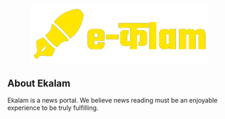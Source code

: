 <p align="center"><img src="https://github.com/PBGyawali/ekalam/blob/master/public/logo/logo.png" width="400" alt="Laravel Logo"></p>

## About Ekalam

Ekalam is a news portal. We believe news reading must be an enjoyable  experience to be truly fulfilling.
